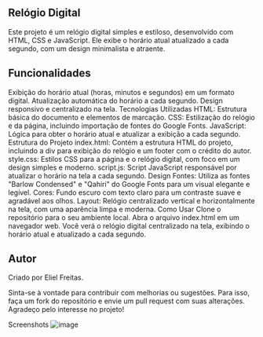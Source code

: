 ## Relógio Digital
Este projeto é um relógio digital simples e estiloso, desenvolvido com HTML, CSS e JavaScript. Ele exibe o horário atual atualizado a cada segundo, com um design minimalista e atraente.

## Funcionalidades
Exibição do horário atual (horas, minutos e segundos) em um formato digital.
Atualização automática do horário a cada segundo.
Design responsivo e centralizado na tela.
Tecnologias Utilizadas
HTML: Estrutura básica do documento e elementos de marcação.
CSS: Estilização do relógio e da página, incluindo importação de fontes do Google Fonts.
JavaScript: Lógica para obter o horário atual e atualizar a exibição a cada segundo.
Estrutura do Projeto
index.html: Contém a estrutura HTML do projeto, incluindo a div para exibição do relógio e um footer com o crédito do autor.
style.css: Estilos CSS para a página e o relógio digital, com foco em um design simples e moderno.
script.js: Script JavaScript responsável por atualizar o horário na tela a cada segundo.
Design
Fontes: Utiliza as fontes "Barlow Condensed" e "Qahiri" do Google Fonts para um visual elegante e legível.
Cores: Fundo escuro com texto claro para um contraste suave e agradável aos olhos.
Layout: Relógio centralizado vertical e horizontalmente na tela, com uma aparência limpa e moderna.
Como Usar
Clone o repositório para o seu ambiente local.
Abra o arquivo index.html em um navegador web.
Você verá o relógio digital centralizado na tela, exibindo o horário atual e atualizado a cada segundo.

## Autor
Criado por Eliel Freitas.

Sinta-se à vontade para contribuir com melhorias ou sugestões. Para isso, faça um fork do repositório e envie um pull request com suas alterações. Agradeço pelo interesse no projeto!

Screenshots
![image](https://github.com/ElielFreitas/Relogio-Digital/assets/105892996/16f8426f-a366-43ff-9681-bfb5b8fe0ce4)

